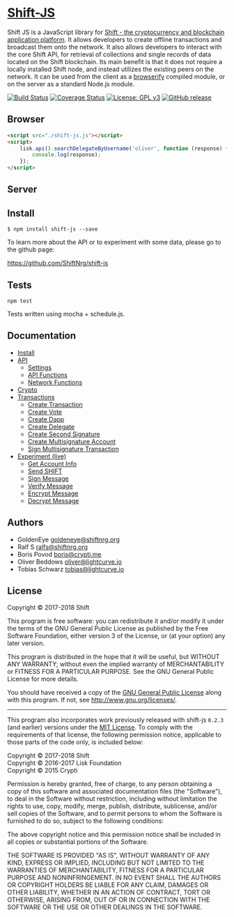 # <a href="https://github.com/ShiftNrg/shift-js">Shift-JS</a>

Shift JS is a JavaScript library for [Shift - the cryptocurrency and blockchain application platform](https://github.com/ShiftNRG/shift). It allows developers to create offline transactions and broadcast them onto the network. It also allows developers to interact with the core Shift API, for retrieval of collections and single records of data located on the Shift blockchain. Its main benefit is that it does not require a locally installed Shift node, and instead utilizes the existing peers on the network. It can be used from the client as a [browserify](http://browserify.org/) compiled module, or on the server as a standard Node.js module.

[![Build Status](https://travis-ci.org/ShiftNRG/shift-js.svg?branch=development)](https://travis-ci.org/ShiftNRG/shift-js)
[![Coverage Status](https://coveralls.io/repos/github/ShiftNRG/shift-js/badge.svg?branch=development)](https://coveralls.io/github/ShiftNRG/shift-js?branch=development)
[![License: GPL v3](https://img.shields.io/badge/License-GPL%20v3-blue.svg)](http://www.gnu.org/licenses/gpl-3.0)
[![GitHub release](https://img.shields.io/badge/version-0.4-blue.svg)](#)

## Browser

```html
<script src="./shift-js.js"></script>
<script>
	lisk.api().searchDelegateByUsername('oliver', function (response) {
		console.log(response);
	});
</script>
```

## Server

## Install
```
$ npm install shift-js --save
```

To learn more about the API or to experiment with some data, please go to the github page:

https://github.com/ShiftNrg/shift-js

## Tests

```
npm test
```

Tests written using mocha + schedule.js.

## Documentation

- [Install](http://shiftnrg.github.io/shift-js/index.html)
- [API](http://shiftnrg.github.io/shift-js/example/api.html)
	- [Settings](http://shiftnrg.github.io/shift-js/example/api.html#settings)
	- [API Functions](http://shiftnrg.github.io/shift-js/example/api.html#api_functions)
	- [Network Functions](http://shiftnrg.github.io/shift-js/example/api.html#network_functions)
- [Crypto](http://shiftnrg.github.io/shift-js/example/api.html#crypto)
- [Transactions](http://shiftnrg.github.io/shift-js/example/api.html#transactions)
	- [Create Transaction](http://shiftnrg.github.io/shift-js/example/api.html#functions_createTransaction)
	- [Create Vote](http://shiftnrg.github.io/shift-js/example/api.html#functions_createVote)
	- [Create Dapp](http://shiftnrg.github.io/shift-js/example/api.html#functions_createDapp)
	- [Create Delegate](http://shiftnrg.github.io/shift-js/example/api.html#functions_createDelegate)
	- [Create Second Signature](http://shiftnrg.github.io/shift-js/example/api.html#functions_createSignature)
	- [Create Multisignature Account](http://shiftnrg.github.io/shift-js/example/api.html#functions_createMultisignature)
	- [Sign Multisignature Transaction](http://shiftnrg.github.io/shift-js/example/api.html#functions_signMultisignature)
- [Experiment (live)](http://shiftnrg.github.io/shift-js/example/experiment.html)
	- [Get Account Info](http://shiftnrg.github.io/shift-js/example/experiment.html#get_account)
	- [Send SHIFT](http://shiftnrg.github.io/shift-js/example/experiment.html#send_lsk)
	- [Sign Message](http://shiftnrg.github.io/shift-js/example/experiment.html#sign)
	- [Verify Message](http://shiftnrg.github.io/shift-js/example/experiment.html#verify)
	- [Encrypt Message](http://shiftnrg.github.io/shift-js/example/experiment.html#encrypt)
	- [Decrypt Message](http://shiftnrg.github.io/shift-js/example/experiment.html#decrypt)

## Authors

- GoldenEye <goldeneye@shiftnrg.org>
- Ralf S <ralfs@shiftnrg.org>
- Boris Povod <boris@crypti.me>
- Oliver Beddows <oliver@lightcurve.io>
- Tobias Schwarz <tobias@lightcurve.io>

## License

Copyright © 2017-2018 Shift

This program is free software: you can redistribute it and/or modify it under the terms of the GNU General Public License as published by the Free Software Foundation, either version 3 of the License, or (at your option) any later version.

This program is distributed in the hope that it will be useful, but WITHOUT ANY WARRANTY; without even the implied warranty of MERCHANTABILITY or FITNESS FOR A PARTICULAR PURPOSE. See the GNU General Public License for more details.

You should have received a copy of the [GNU General Public License](https://github.com/ShiftNRG/shift-js/tree/master/LICENSE) along with this program.  If not, see <http://www.gnu.org/licenses/>.

***

This program also incorporates work previously released with shift-js `0.2.3` (and earlier) versions under the [MIT License](https://opensource.org/licenses/MIT). To comply with the requirements of that license, the following permission notice, applicable to those parts of the code only, is included below:

Copyright © 2017-2018 Shift  
Copyright © 2016-2017 Lisk Foundation  
Copyright © 2015 Crypti

Permission is hereby granted, free of charge, to any person obtaining a copy of this software and associated documentation files (the "Software"), to deal in the Software without restriction, including without limitation the rights to use, copy, modify, merge, publish, distribute, sublicense, and/or sell copies of the Software, and to permit persons to whom the Software is furnished to do so, subject to the following conditions:

The above copyright notice and this permission notice shall be included in all copies or substantial portions of the Software.

THE SOFTWARE IS PROVIDED "AS IS", WITHOUT WARRANTY OF ANY KIND, EXPRESS OR IMPLIED, INCLUDING BUT NOT LIMITED TO THE WARRANTIES OF MERCHANTABILITY, FITNESS FOR A PARTICULAR PURPOSE AND NONINFRINGEMENT. IN NO EVENT SHALL THE AUTHORS OR COPYRIGHT HOLDERS BE LIABLE FOR ANY CLAIM, DAMAGES OR OTHER LIABILITY, WHETHER IN AN ACTION OF CONTRACT, TORT OR OTHERWISE, ARISING FROM, OUT OF OR IN CONNECTION WITH THE SOFTWARE OR THE USE OR OTHER DEALINGS IN THE SOFTWARE.
